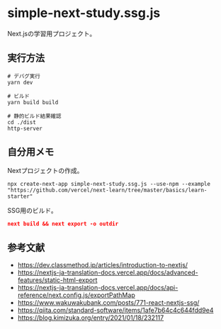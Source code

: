 # simple-next-study.ssg.js

Next.jsの学習用プロジェクト。  

## 実行方法

```shell
# デバグ実行
yarn dev

# ビルド
yarn build build

# 静的ビルド結果確認
cd ./dist
http-server
```

## 自分用メモ

Nextプロジェクトの作成。  

```shell
npx create-next-app simple-next-study.ssg.js --use-npm --example "https://github.com/vercel/next-learn/tree/master/basics/learn-starter"
```

SSG用のビルド。  

```package.json
next build && next export -o outdir
```

## 参考文献

- <https://dev.classmethod.jp/articles/introduction-to-nextjs/>
- <https://nextjs-ja-translation-docs.vercel.app/docs/advanced-features/static-html-export>
- <https://nextjs-ja-translation-docs.vercel.app/docs/api-reference/next.config.js/exportPathMap>
- <https://www.wakuwakubank.com/posts/771-react-nextjs-ssg/>
- <https://qiita.com/standard-software/items/1afe7b64c4c644fdd9e4>
- <https://blog.kimizuka.org/entry/2021/01/18/232117>
